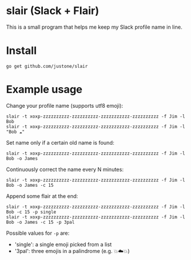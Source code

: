 # slair (Slack + Flair)

This is a small program that helps me keep my Slack profile name in line.

# Install

```
go get github.com/justone/slair
```

# Example usage

Change your profile name (supports utf8 emoji):

```
slair -t xoxp-zzzzzzzzzz-zzzzzzzzzz-zzzzzzzzzzz-zzzzzzzzzz -f Jim -l Bob
slair -t xoxp-zzzzzzzzzz-zzzzzzzzzz-zzzzzzzzzzz-zzzzzzzzzz -f Jim -l "Bob ☁️"
```

Set name only if a certain old name is found:

```
slair -t xoxp-zzzzzzzzzz-zzzzzzzzzz-zzzzzzzzzzz-zzzzzzzzzz -f Jim -l Bob -o James
```

Continuously correct the name every N minutes:

```
slair -t xoxp-zzzzzzzzzz-zzzzzzzzzz-zzzzzzzzzzz-zzzzzzzzzz -f Jim -l Bob -o James -c 15
```

Append some flair at the end:

```
slair -t xoxp-zzzzzzzzzz-zzzzzzzzzz-zzzzzzzzzzz-zzzzzzzzzz -f Jim -l Bob -c 15 -p single
slair -t xoxp-zzzzzzzzzz-zzzzzzzzzz-zzzzzzzzzzz-zzzzzzzzzz -f Jim -l Bob -o James -c 15 -p 3pal
```

Possible values for `-p` are:

* 'single': a single emoji picked from a list
* '3pal': three emojis in a palindrome (e.g. 💥☁️💥)
